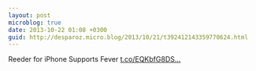 ```yaml
---
layout: post
microblog: true
date: 2013-10-22 01:08 +0300
guid: http://desparoz.micro.blog/2013/10/21/t392412143359770624.html
---
```

Reeder for iPhone Supports Fever [t.co/EQKbfG8DS...](http://t.co/EQKbfG8DSn)
